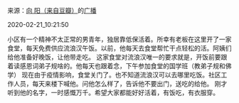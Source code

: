 来源：[向  阳（来自豆瓣）](https://www.douban.com/people/146089864/)的[广播](https://www.douban.com/people/146089864/status/2824158241/)


2020-02-21_10:21:50


小区有一个精神不太正常的男青年，独居靠低保活着。所幸有老板在这里开了一家食堂，每天免费供应流浪汉午饭。以前，他每天去食堂帮忙干点轻松的活。阿姨们给他准备好晚饭，让他带走吃。
这家食堂对流浪汉唯一的要求就是，开饭前要跟着读感恩词弟子规啥的。他每天也跟着念，下午参加食堂的国学班（教弟子规和佛学）
现在由于疫情影响，食堂关门了。也不知道流浪汉可以去哪里吃饭。社区工作人员，每天来楼下喊他。问他怎么样了，告诉他不要出门，送吃的给他。
刚才听到他的名字，一时感慨万千。希望大家都能好好活着，有饭吃，有衣服穿。
